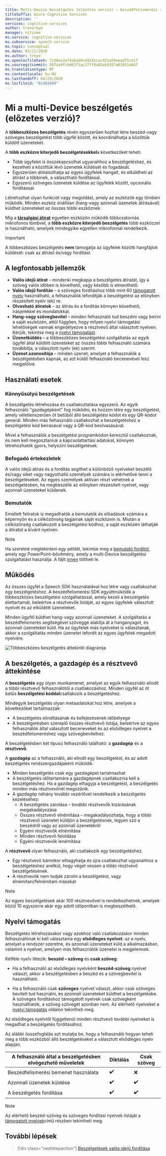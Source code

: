 ```yaml
---
title: Multi-Device beszélgetés (előzetes verzió) – beszédfelismerési szolgáltatás
titleSuffix: Azure Cognitive Services
description: ''
services: cognitive-services
author: trevorbye
manager: nitinme
ms.service: cognitive-services
ms.subservice: speech-service
ms.topic: conceptual
ms.date: 03/11/2020
ms.author: trbye
ms.openlocfilehash: 7c30ee2ef4a6ab0cd4241cac921a59eeadf5ce17
ms.sourcegitcommit: 58faa9fcbd62f3ac37ff0a65ab9357a01051a64f
ms.translationtype: MT
ms.contentlocale: hu-HU
ms.lasthandoff: 04/29/2020
ms.locfileid: "81401049"
---
```

# <a name="what-is-multi-device-conversation-preview"></a>Mi a multi-Device beszélgetés (előzetes verzió)?

A **többeszközes beszélgetés** révén egyszerűen hozhat létre beszéd-vagy szöveges beszélgetést több ügyfél között, és koordinálhatja a közöttük küldött üzeneteket.

A **több eszközre kiterjedő beszélgetésekkel**a következőket teheti:

- Több ügyfelet is összekapcsolhat ugyanahhoz a beszélgetéshez, és kezelheti a közöttük lévő üzenetek küldését és fogadását.
- Egyszerűen átmásolhatja az egyes ügyfelek hangait, és elküldheti az átírást a többinek, a választható fordítással.
- Egyszerű szöveges üzenetek küldése az ügyfelek között, opcionális fordítással.

Létrehozhat olyan funkciót vagy megoldást, amely az eszközök egy tömbén működik. Minden eszköz önállóan (hang-vagy azonnali üzenetek átírásával) küldhet üzeneteket az összes többi eszköznek.

Míg a [**társalgási átirat**](conversation-transcription.md) egyetlen eszközön működik többcsatornás mikrofonos tömbvel, a **több eszközre kiterjedő beszélgetés** több eszközzel is használható, amelyek mindegyike egyetlen mikrofonnal rendelkezik.

>[!IMPORTANT]
> A többeszközes beszélgetés **nem** támogatja az ügyfelek közötti hangfájlok küldését: csak az átírást és/vagy fordítást.

## <a name="key-features"></a>A legfontosabb jellemzők

- **Valós idejű átirat** – mindenki megkapja a beszélgetés átiratát, így a szöveg valós időben is követhető, vagy később is elmenthető.
- **Valós idejű fordítás** – a szöveges fordításhoz több mint 60 [támogatott nyelv](language-support.md#text-languages) használható, a felhasználók lefordítják a beszélgetést az előnyben részesített nyelv (ek) re.
- **Olvasható átiratok** – az átírás és a fordítás könnyen követhető, írásjelekkel és mondatokkal.
- **Hang-vagy szövegbevitel** – minden felhasználó tud beszélni vagy beírni a saját eszközén, attól függően, hogy milyen nyelvi támogatási lehetőségek vannak engedélyezve a résztvevő által választott nyelven. Kérjük, tekintse meg a [nyelvi támogatást](language-support.md#speech-to-text).
- **Üzenetküldés** – a többeszközes beszélgetési szolgáltatás az egyik ügyfél által küldött üzeneteket az összes többi felhasználó számára továbbítja, a választott nyelv (ek) szerint.
- **Üzenet azonosítója** – minden üzenet, amelyet a felhasználók a beszélgetésben kapnak, az azt küldő felhasználó becenevével lesz megjelölve.

## <a name="use-cases"></a>Használati esetek

### <a name="lightweight-conversations"></a>Könnyűsúlyú beszélgetések

A beszélgetés létrehozása és csatlakoztatása egyszerű. Az egyik felhasználó "gazdagépként" fog működni, és hozzon létre egy beszélgetést, amely véletlenszerűen öt betűből álló beszélgetési kódot és egy QR-kódot generál. Minden más felhasználó csatlakozhat a beszélgetéshez a beszélgetési kód beírásával vagy a QR-kód beolvasásával. 

Mivel a felhasználók a beszélgetési programkódon keresztül csatlakoznak, és nem kell megosztaniuk a kapcsolattartási adatokat, könnyen létrehozhatók gyors, helyszíni beszélgetések.

### <a name="inclusive-meetings"></a>Befogadó értekezletek

A valós idejű átírás és a fordítás segíthet a különböző nyelveket beszélő és/vagy siket vagy nagyothalló személyek számára is elérhetővé tenni a beszélgetéseket. Az egyes személyek aktívan részt vehetnek a beszélgetésben, ha megbeszélik az előnyben részesített nyelvet, vagy azonnali üzeneteket küldenek.

### <a name="presentations"></a>Bemutatók

Emellett feliratok is megadhatók a bemutatók és előadások számára a képernyőn és a célközönség tagjainak saját eszközein is. Miután a célközönség csatlakozott a beszélgetési kódhoz, a saját eszközén láthatják a átiratot a kívánt nyelven.

> [!NOTE]
> Ha szeretné megtekinteni egy példát, tekintse meg a [bemutató fordítót](https://www.microsoft.com/translator/apps/presentation-translator/), amely egy PowerPoint-bővítmény, amely a multi-Device beszélgetési szolgáltatást használja. A fájlt [innen](https://www.microsoft.com/download/details.aspx?id=55024) töltheti le.

## <a name="how-it-works"></a>Működés

Az összes ügyfél a Speech SDK használatával hoz létre vagy csatlakozhat egy beszélgetéshez. A beszédfelismerési SDK együttműködik a többeszközes beszélgetési szolgáltatással, amely kezeli a beszélgetés élettartamát, beleértve a résztvevők listáját, az egyes ügyfelek választott nyelvét és az elküldött üzeneteket.  

Minden ügyfél küldhet hang-vagy azonnali üzeneteket. A szolgáltatás a beszédfelismerés segítségével szöveggé alakítja át a hanganyagot, és azonnali üzeneteket küld. Ha az ügyfelek más nyelveket is választanak, akkor a szolgáltatás minden üzenetet lefordít az egyes ügyfelek megadott nyelvére.

![Többeszközes beszélgetés áttekintő diagramja](media/scenarios/multi-device-conversation.png)

## <a name="overview-of-conversation-host-and-participant"></a>A beszélgetés, a gazdagép és a résztvevő áttekintése

A **beszélgetés** egy olyan munkamenet, amelyet az egyik felhasználó elindít a többi résztvevő felhasználótól a csatlakozáshoz. Minden ügyfél az öt betűs **beszélgetési kóddal**csatlakozik a beszélgetéshez.

Mindegyik beszélgetés olyan metaadatokat hoz létre, amelyek a következőket tartalmazzák:
-    A beszélgetés elindításának és befejezésének időbélyege
-    A beszélgetésben szereplő összes résztvevő listája, beleértve az egyes felhasználók által választott beceneveket és az elsődleges nyelvet a beszédfelismeréshez vagy szövegbevitelhez.


A beszélgetésben két típusú felhasználó található: a **gazdagép** és a **résztvevő**.

A **gazdagép** az a felhasználó, aki elindít egy beszélgetést, és az adott beszélgetés rendszergazdájaként működik.
- Minden beszélgetés csak egy gazdagépet tartalmazhat
- A beszélgetés időtartamára a gazdagépnek csatlakoznia kell a beszélgetéshez. Ha a gazdagép elhagyja a beszélgetést, a beszélgetés minden más résztvevőnél megszűnik.
- A gazdagép néhány további vezérlővel rendelkezik a beszélgetés kezeléséhez: 
    - A beszélgetés zárolása – további résztvevők kizárásának megakadályozása
    - Összes résztvevő elnémítása – megakadályozhatja, hogy a többi résztvevő üzenetet küldjön a beszélgetésnek, legyen szó a beszédről vagy az azonnali üzenetekről
    - Egyéni résztvevők elnémítása
    - Minden résztvevő feloldása
    - Egyéni résztvevők lenémítása

A **résztvevő** olyan felhasználó, aki csatlakozik egy beszélgetéshez.
- Egy résztvevő bármikor elhagyhatja és újra csatlakozhat ugyanahhoz a beszélgetéshez anélkül, hogy véget vessen a többi résztvevő beszélgetésének.
- A résztvevők nem tudják zárolni a beszélgetést, vagy elnémítani/felnémítani másokat

> [!NOTE]
> Az egyes beszélgetések akár 100 résztvevővel is rendelkezhetnek, amelyek közül 10 egyszerre akár egy adott időpontban is megbeszélhető.

## <a name="language-support"></a>Nyelvi támogatás

Beszélgetés létrehozásakor vagy azokhoz való csatlakozáskor minden felhasználónak ki kell választania egy **elsődleges nyelvet**: az a nyelv, amelyet a rendszer szeretne, és azonnali üzeneteket küld a alkalmazásban, valamint a nyelvet, amelyen más felhasználók üzenetei is megjelennek.

Kétféle nyelv létezik: **beszéd – szöveg** és **csak szöveg**:
- Ha a felhasználó az elsődleges nyelvként **beszéd-szöveg** nyelvet választ, akkor a beszélgetésben a beszéd és a szövegbevitel is használható.

- Ha a felhasználó csak **szöveges** nyelvet választ, akkor csak szöveges bevitelt tud használni, és azonnali üzeneteket küldhet a beszélgetésbe. A szöveges fordításhoz támogatott nyelvek csak szövegként használhatók, a szöveg szövegét azonban nem. Az elérhető nyelveket a [nyelvi támogatás](supported-languages.md) oldalon tekintheti meg.

Az elsődleges nyelvtől függetlenül minden résztvevő további nyelveket is megadhat a beszélgetés fordításához.

Az alábbi összefoglalás azt mutatja be, hogy a felhasználó hogyan teheti meg a több eszközből álló beszélgetéseket a választott elsődleges nyelv alapján.


| A felhasználó által a beszélgetésben elvégezhető műveletek | Diktálás | Csak szöveg |
|-----------------------------------|----------------|------|
| Beszédfelismerési bemenet használata | ✔️ | ❌ |
| Azonnali üzenetek küldése | ✔️ | ✔️ |
| A beszélgetés fordítása | ✔️ | ✔️ |

> [!NOTE]
> Az elérhető beszéd-szöveg és szöveges fordítási nyelvek listáját a [támogatott nyelvek](supported-languages.md)című részben tekintheti meg.



## <a name="next-steps"></a>További lépések

> [!div class="nextstepaction"]
> [Beszélgetések valós idejű fordítása](quickstarts/multi-device-conversation.md)
